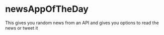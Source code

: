 # newsAppOfTheDay
This gives you random news from an API and gives you options to read the news or tweet it
